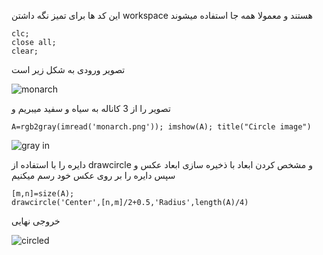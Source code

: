 این کد ها برای تمیز نگه داشتن workspace هستند و معمولا همه جا استفاده میشوند
```
clc;
close all;
clear;
```

تصویر ورودی به شکل زیر است

![monarch](https://user-images.githubusercontent.com/94211519/163608488-4090e18f-2c65-4a94-a2de-6acad43ba90e.png)


تصویر را از 3 کاناله به سیاه و سفید میبریم و 
```
A=rgb2gray(imread('monarch.png')); imshow(A); title("Circle image")
```

![gray in](https://user-images.githubusercontent.com/94211519/163608507-5269505c-1a4e-407f-9faf-85ede3710838.jpg)



دایره را با استفاده از drawcircle و مشخص کردن ابعاد با ذخیره سازی ابعاد عکس و سپس دایره را بر روی عکس خود رسم میکنیم
```
[m,n]=size(A);
drawcircle('Center',[n,m]/2+0.5,'Radius',length(A)/4)
```


خروجی نهایی

![circled](https://user-images.githubusercontent.com/94211519/163608531-703a7877-13fc-47f5-a013-4a8cbf5d8b79.jpg)

